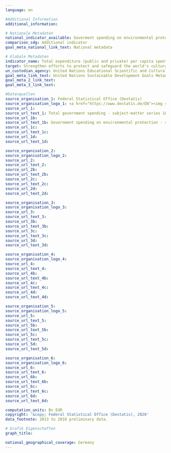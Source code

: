 ```yaml
---
language: en

#Additional Information
additional_information: 

# Nationale Metadaten
national_indicator_available: Goverment spending on environmental protection (COFOG section 5) <br>Goverment spending on recreation, culture and religion (COFOG section 8)
comparison_sdg: Additional indicator
goal_meta_national_link_text: National metadata

# Globale Metadaten
indicator_name: Total expenditure (public and private) per capita spent on the preservation, protection and conservation of all cultural and natural heritage, by type of heritage (cultural, natural, mixed and World Heritage Centre designation), level of government (national, regional and local/municipal), type of expenditure (operating expenditure/investment) and type of private funding (donations in kind, private non-profit sector and sponsorship)
target: Strengthen efforts to protect and safeguard the world's cultural and natural heritage
un_custodian_agency: United Nations Educational Scientific and Cultural Organization (UNESCO)
goal_meta_link_text: United Nations Sustainable Development Goals Metadata
goal_meta_2_link_text: 
goal_meta_3_link_text: 

#Datenquellen
source_organisation_1: Federal Statistical Office (Destatis)
source_organisation_logo_1: <a href="https://www.destatis.de/EN"><img src="https://g205sdgs.github.io/sdg-indicators/public/LogosEn/destatis.png" alt="Logo destatis" /></a>
source_url_1: 
source_url_text_1: Total government spending - subject-matter series 18, series 1.4 – 2017 (Only available in German)
source_url_1b: 
source_url_text_1b: Government spending on environmental protection - subject-matter series 18, series 1.4 – 2017 (Only available in German)
source_url_1c: 
source_url_text_1c: 
source_url_1d: 
source_url_text_1d: 

source_organisation_2: 
source_organisation_logo_2: 
source_url_2: 
source_url_text_2: 
source_url_2b: 
source_url_text_2b: 
source_url_2c: 
source_url_text_2c: 
source_url_2d: 
source_url_text_2d: 

source_organisation_3: 
source_organisation_logo_3: 
source_url_3: 
source_url_text_3: 
source_url_3b: 
source_url_text_3b: 
source_url_3c: 
source_url_text_3c: 
source_url_3d: 
source_url_text_3d: 

source_organisation_4: 
source_organisation_logo_4: 
source_url_4: 
source_url_text_4: 
source_url_4b: 
source_url_text_4b: 
source_url_4c: 
source_url_text_4c: 
source_url_4d: 
source_url_text_4d: 

source_organisation_5: 
source_organisation_logo_5: 
source_url_5: 
source_url_text_5: 
source_url_5b: 
source_url_text_5b: 
source_url_5c: 
source_url_text_5c: 
source_url_5d: 
source_url_text_5d: 

source_organisation_6: 
source_organisation_logo_6: 
source_url_6: 
source_url_text_6: 
source_url_6b: 
source_url_text_6b: 
source_url_6c: 
source_url_text_6c: 
source_url_6d: 
source_url_text_6d: 

computation_units: Bn EUR
copyright: '&copy; Federal Statistical Office (Destatis), 2020'
data_footnote: 2013 to 2018 preliminary data.

# Grafik Eigenschaften
graph_title: 

national_geographical_coverage: Germany
---
```


